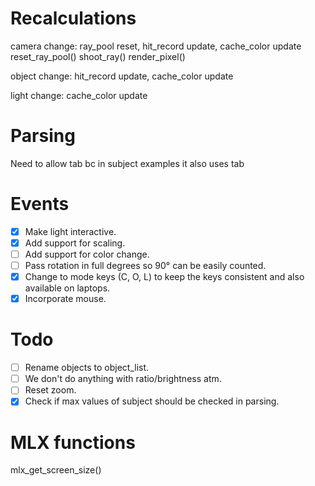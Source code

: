 # Recalculations
camera change:
	ray_pool reset,	hit_record update,	cache_color update
	reset_ray_pool()	shoot_ray()		render_pixel()

object change:
					hit_record update,	cache_color update

light change:
										cache_color update

# Parsing
Need to allow tab bc in subject examples it also uses tab

# Events
- [X] Make light interactive.
- [X] Add support for scaling.
- [ ] Add support for color change.
- [ ] Pass rotation in full degrees so 90° can be easily counted.
- [X] Change to mode keys (C, O, L) to keep the keys consistent and also available on laptops.
- [X] Incorporate mouse.

# Todo
- [ ] Rename objects to object_list.
- [ ] We don't do anything with ratio/brightness atm.
- [ ] Reset zoom.
- [X] Check if max values of subject should be checked in parsing.

# MLX functions
mlx_get_screen_size()
